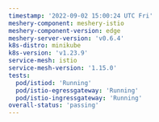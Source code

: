 ```yaml
---
timestamp: '2022-09-02 15:00:24 UTC Fri'
meshery-component: meshery-istio
meshery-component-version: edge
meshery-server-version: 'v0.6.4'
k8s-distro: minikube
k8s-version: 'v1.23.9'
service-mesh: istio
service-mesh-version: '1.15.0'
tests:
  pod/istiod: 'Running'
  pod/istio-egressgateway: 'Running'
  pod/istio-ingressgateway: 'Running'
overall-status: 'passing'
---
```

